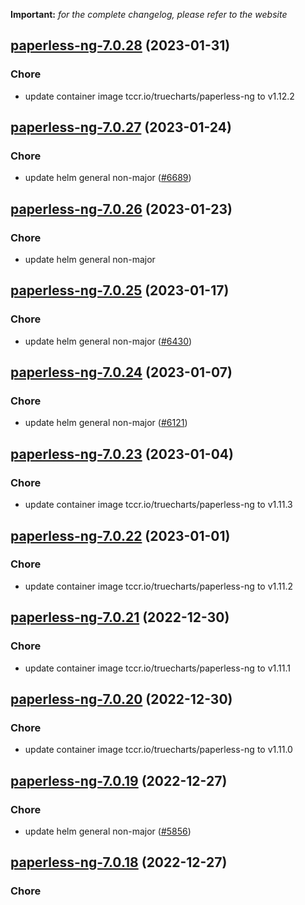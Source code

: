 **Important:**
*for the complete changelog, please refer to the website*




## [paperless-ng-7.0.28](https://github.com/truecharts/charts/compare/paperless-ng-7.0.27...paperless-ng-7.0.28) (2023-01-31)

### Chore

- update container image tccr.io/truecharts/paperless-ng to v1.12.2
  
  


## [paperless-ng-7.0.27](https://github.com/truecharts/charts/compare/paperless-ng-7.0.26...paperless-ng-7.0.27) (2023-01-24)

### Chore

- update helm general non-major ([#6689](https://github.com/truecharts/charts/issues/6689))
  
  


## [paperless-ng-7.0.26](https://github.com/truecharts/charts/compare/paperless-ng-7.0.25...paperless-ng-7.0.26) (2023-01-23)

### Chore

- update helm general non-major
  
  


## [paperless-ng-7.0.25](https://github.com/truecharts/charts/compare/paperless-ng-7.0.24...paperless-ng-7.0.25) (2023-01-17)

### Chore

- update helm general non-major ([#6430](https://github.com/truecharts/charts/issues/6430))
  
  


## [paperless-ng-7.0.24](https://github.com/truecharts/charts/compare/paperless-ng-7.0.23...paperless-ng-7.0.24) (2023-01-07)

### Chore

- update helm general non-major ([#6121](https://github.com/truecharts/charts/issues/6121))
  
  


## [paperless-ng-7.0.23](https://github.com/truecharts/charts/compare/paperless-ng-7.0.22...paperless-ng-7.0.23) (2023-01-04)

### Chore

- update container image tccr.io/truecharts/paperless-ng to v1.11.3
  
  


## [paperless-ng-7.0.22](https://github.com/truecharts/charts/compare/paperless-ng-7.0.21...paperless-ng-7.0.22) (2023-01-01)

### Chore

- update container image tccr.io/truecharts/paperless-ng to v1.11.2
  
  


## [paperless-ng-7.0.21](https://github.com/truecharts/charts/compare/paperless-ng-7.0.20...paperless-ng-7.0.21) (2022-12-30)

### Chore

- update container image tccr.io/truecharts/paperless-ng to v1.11.1
  
  


## [paperless-ng-7.0.20](https://github.com/truecharts/charts/compare/paperless-ng-7.0.19...paperless-ng-7.0.20) (2022-12-30)

### Chore

- update container image tccr.io/truecharts/paperless-ng to v1.11.0
  
  


## [paperless-ng-7.0.19](https://github.com/truecharts/charts/compare/paperless-ng-7.0.18...paperless-ng-7.0.19) (2022-12-27)

### Chore

- update helm general non-major ([#5856](https://github.com/truecharts/charts/issues/5856))
  
  


## [paperless-ng-7.0.18](https://github.com/truecharts/charts/compare/paperless-ng-7.0.17...paperless-ng-7.0.18) (2022-12-27)

### Chore
